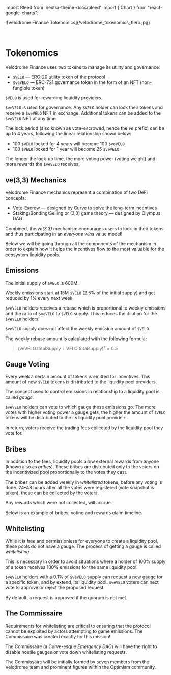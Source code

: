 import Bleed from 'nextra-theme-docs/bleed'
import { Chart } from "react-google-charts";

<Bleed>
  ![Velodrome Finance Tokenomics](/velodrome_tokenomics_hero.jpg)
</Bleed>

&nbsp;

# Tokenomics

Velodrome Finance uses two tokens to manage its utility and governance:

 * `$VELO` &mdash; ERC-20 utility token of the protocol
 * `$veVELO` &mdash; ERC-721 governance token in the form of an NFT
   (non-fungible token)

`$VELO` is used for rewarding liquidity providers.

`$veVELO` is used for governance. Any `$VELO` holder can lock their tokens and
receive a `$veVELO` NFT in exchange.  Additional tokens can be added to the
`$veVELO` NFT at any time.

The lock period (also known as vote-escrowed, hence the _ve_ prefix) can be up
to 4 years, following the linear relationship shown below:
 * 100 `$VELO` locked for 4 years will become 100 `$veVELO`
 * 100 `$VELO` locked for 1 year will become 25 `$veVELO`

The longer the lock-up time, the more voting power (voting weight) and more
rewards the `$veVELO` receives.

## ve(3,3) Mechanics

Velodrome Finance mechanics represent a combination of two DeFi concepts:
 * Vote-Escrow &mdash; designed by Curve to solve the long-term incentives
 * Staking/Bonding/Selling or (3,3) game theory &mdash; designed by Olympus DAO

Combined, the _ve(3,3)_ mechanism encourages users to lock-in their tokens
and thus participating in an _everyone wins_ value model!

Below we will be going through all the components of the mechanism in order to
explain how it helps the incentives flow to the most valuable for the ecosystem
liquidity pools.

## Emissions

The initial supply of `$VELO` is 600M.

Weekly emissions start at 15M `$VELO` (2.5% of the initial supply) and get
reduced by 1% every next week.

<Bleed>
  <Chart
    chartType="LineChart"
    data={[
      ["Weeks", "LP Emissions", "veRebase", "Supply"],
      ["1", 15000000, 0, 600000000],
      ["50", 12000000, 2000000, 1000000000],
      ["100", 10000000, 1500000, 1500000000],
      ["150", 5000000, 1000000, 1700000000],
      ["200", 2000000, 500000, 2000000000]
    ]}
    options={{
        title: "Emissions (est.)",
        curveType: 'function',
        aggregationTarget: 'series',
        selectionMode: 'multiple',
        legend: { position: "top" },
        series: {
          0: { targetAxisIndex: 0 },
          1: { targetAxisIndex: 0 },
          2: { targetAxisIndex: 1 },
        },
        vAxes: {
          1: { title: "Total Supply" },
          0: { title: "$VELO Emitted" },
        },
    }}
    width={"100%"}
    height={"600px"}
  />
</Bleed>

`$veVELO` holders receives a rebase which is proportional to weekly emissions
and the ratio of `$veVELO` to `$VELO` supply. This reduces the dilution for the
`$veVELO` holders!

`$veVELO` supply does not affect the weekly emission amount of `$VELO`.

The weekly rebase amount is calculated with the following formula:
> (veVELO.totalSupply ÷ VELO.totalsupply)³ × 0.5

## Gauge Voting

Every week a certain amount of tokens is emitted for incentives. This amount of
new `$VELO` tokens is distributed to the liquidity pool providers.

The concept used to control emissions in relationship to a liquidity pool
is called _gauge_.

`$veVELO` holders can vote to which gauge these emissions go. The more votes with
higher voting power a gauge gets, the higher the amount of `$VELO` tokens will
be distributed to the its liquidity pool providers.

In return, voters receive the trading fees collected by the liquidity pool they
vote for.

## Bribes

In addition to the fees, liquidity pools allow external rewards from anyone
(known also as _bribes_). These bribes are distributed only to the voters on the
incentivized pool proportionally to the votes they cast.

The bribes can be added weekly in _whitelisted_ tokens, before any voting is
done. 24–48 hours after all the votes were registered (vote snapshot is taken),
these can be collected by the voters.

Any rewards which were not collected, will accrue.

Below is an example of bribes, voting and rewards claim timeline.

<Bleed>
  <Chart
    chartType="Timeline"
    data={[
      [
        { type: "string", id: "Voting Round" },
        { type: "string", id: "Action" },
        { type: "date", id: "Start" },
        { type: "date", id: "End" },
      ],
      ["Round #1", "Bribes", new Date(2022, 6, 1), new Date(2022, 6, 2)],
      ["Round #1", "Votes", new Date(2022, 6, 2), new Date(2022, 6, 7)],
      ["Round #1", "Rewards Claim", new Date(2022, 6, 7), new Date(2022, 6, 9)],
      ["Round #2", "Bribes", new Date(2022, 6, 8), new Date(2022, 6, 9)],
      ["Round #2", "Votes", new Date(2022, 6, 9), new Date(2022, 6, 14)],
      ["Round #2", "Rewards Claim", new Date(2022, 6, 14), new Date(2022, 6, 16)],
      ["Round #3", "Bribes", new Date(2022, 6, 15), new Date(2022, 6, 16)],
      ["Round #3", "Votes", new Date(2022, 6, 16), new Date(2022, 6, 21)],
      ["Round #3", "Rewards Claim", new Date(2022, 6, 21), new Date(2022, 6, 23)],
    ]}
    options={{
        title: "Bribing, Voting and Rewards Timeline",
    }}
    width={"100%"}
  />
</Bleed>

## Whitelisting

While it is free and permissionless for everyone to create a liquidity pool,
these pools do not have a gauge. The process of getting a gauge is called
_whitelisting_.

This is necessary in order to avoid situations where a holder of 100% supply of
a token receives 100% emissions for the same liquidity pool.

`$veVELO` holders with a 0.1% of `$veVELO` supply can request a new gauge for a
specific token, and by extend, its liquidity pool. `$veVELO` voters can next
vote to approve or reject the proposed request.

By default, a request is approved if the quorum is not met.

## The Commissaire

Requirements for whitelisting are critical to ensuring that the protocol cannot
be exploited by actors attempting to game emissions. The Commissaire was
created exactly for this mission!

The Commissaire (a Curve-esque _Emergency DAO_) will have the right to disable
hostile gauges or vote down whitelisting requests.

The Commissaire will be initially formed by seven members from the Velodrome
team and prominent figures within the Optimism community.
